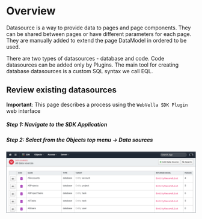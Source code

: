 ﻿<!--{"sort_order":1, "name": "overview", "label": "Overview"}-->
# Overview

Datasource is a way to provide data to pages and page components. They can be shared between pages or have different parameters for each page. They are manually added to extend the page DataModel in ordered to be used.

There are two types of datasources - database and code. Code datasources can be added only by Plugins. The main tool for creating database datasources is a custom SQL syntax we call EQL.

## Review existing datasources

**Important**: This page describes a process using the `WebVella SDK Plugin` web interface

##### Step 1: Navigate to the SDK Application

##### Step 2: Select from the Objects top menu -> Data sources

![Data source List](/doc-images/sdk-datasource-list.png)